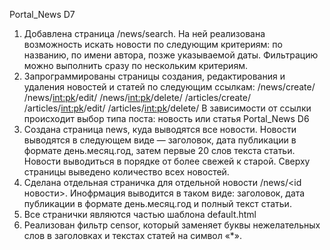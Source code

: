 Portal_News D7
1. Добавлена страница /news/search. На ней реализована возможность искать новости по следующим критериям: по названию, по имени автора, позже указываемой даты.
Фильтрацию можно выполнить сразу по нескольким критериям.
2. Запрограммированы страницы создания, редактирования и удаления новостей и статей по следующим ссылкам:
/news/create/
/news/<int:pk>/edit/
/news/<int:pk>/delete/
/articles/create/
/articles/<int:pk>/edit/
/articles/<int:pk>/delete/
В зависимости от ссылки происходит выбор типа поста: новость или статья
Portal_News D6
1. Создана страница news, куда выводятся все новости. Новости выводятся в следующем виде — заголовок, дата публикации в формате день.месяц.год, затем первые 20 слов текста статьи. Новости выводиться в порядке от более свежей к старой. Сверху страницы выведено количество всех новостей.
2. Сделана отдельная страничка для отдельной новости /news/<id новости>. Инофрмация выводится в таком виде: заголовок, дата публикации в формате день.месяц.год и полный текст статьи.
3. Все странички являются частью шаблона default.html
4. Реализован фильтр censor, который заменяет буквы нежелательных слов в заголовках и текстах статей на символ «*».

